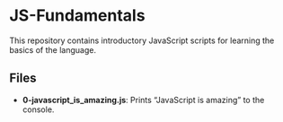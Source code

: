# JS-Fundamentals

This repository contains introductory JavaScript scripts for learning the basics of the language.  

## Files
- **0-javascript_is_amazing.js**: Prints “JavaScript is amazing” to the console.
